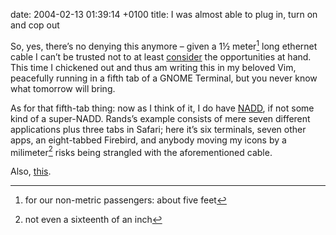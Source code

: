 date: 2004-02-13 01:39:14 +0100
title: I was almost able to plug in, turn on and cop out

So, yes, there’s no denying this anymore – given a 1½ meter[^1] long ethernet cable I can’t be trusted not to at least [consider](http://thoughtscriber.net/000010.html 'the revolution will be live') the opportunities at hand. This time I chickened out and thus am writing this in my beloved Vim, peacefully running in a fifth tab of a GNOME Terminal, but you never know what tomorrow will bring.

As for that fifth-tab thing: now as I think of it, I do have [NADD](http://randsinrepose.com/archives/2003/07/10/nadd.html 'Nerd Attention Deficiency Disorder'), if not some kind of a super-NADD. Rands’s example consists of mere seven different applications plus three tabs in Safari; here it’s six terminals, seven other apps, an eight-tabbed Firebird, and anybody moving my icons by a milimeter[^2] risks being strangled with the aforementioned cable.

Also, [this](hovercraft/preaching-fucker.png 'that sponsored link is a killer, too').

[^1]: for our non-metric passengers: about five feet
[^2]: not even a sixteenth of an inch
